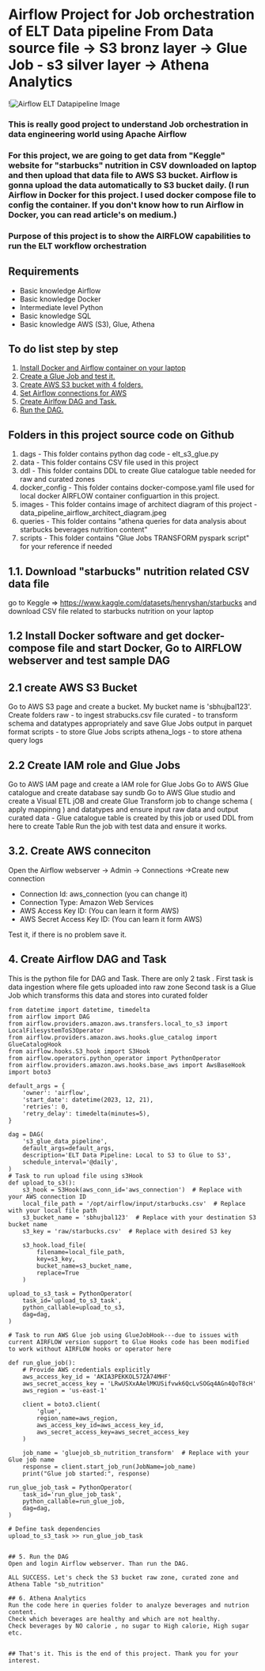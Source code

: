 # Airflow Project for Job orchestration of ELT Data pipeline From Data source file -> S3 bronz layer -> Glue Job - s3 silver layer -> Athena Analytics

!![Airflow ELT Datapipeline Image](images/data_pipeline_airflow_architect_diagram.jpeg)


###  This is really good project to understand Job orchestration in data engineering world using Apache Airflow
### For this project, we are going to  get data from "Keggle" website for "starbucks" nutrition in CSV downloaded on laptop and then upload that data file to AWS S3 bucket. Airflow is gonna upload the data automatically to S3 bucket daily. (I run Airflow in Docker for this project. I used docker compose file to config the container. If you don't know how to run Airflow in Docker, you can read article's on medium.)

### Purpose of this project is to show the AIRFLOW capabilities to run the ELT  workflow orchestration 


## Requirements
- Basic knowledge Airflow
- Basic knowledge Docker
- Intermediate level Python
- Basic knowledge SQL
- Basic knowledge AWS (S3), Glue, Athena

## To do list step by step
1. [Install Docker and Airflow container on your laptop](#)
2. [Create a Glue Job and test it.](#)
3. [Create AWS S3 bucket with 4 folders.](#)
4. [Set Airflow connections for AWS ](#)
5. [Create Airlfow DAG and Task.](#)
6. [Run the DAG.](#)

## Folders in this project source code on Github 
1. dags - This folder contains python dag code - elt_s3_glue.py
2. data - This folder contains CSV file used in this project
3. ddl   - This folder contains DDL to create Glue catalogue table needed for raw and curated zones
4. docker_config - This folder contains docker-compose.yaml file used for local docker AIRFLOW container configuartion in this project.
5. images - This folder contains image of architect diagram of this project - data_pipeline_airflow_architect_diagram.jpeg
6. queries - This folder contains "athena queries for data analysis about starbucks beverages nutrition content"
7. scripts - This folder contains "Glue Jobs TRANSFORM pyspark script" for your reference if needed 

## 1.1. Download "starbucks" nutrition related CSV data file
go to Keggle => https://www.kaggle.com/datasets/henryshan/starbucks
and download CSV file related to starbucks nutrition on your laptop



## 1.2 Install Docker software and get docker-compose file and start Docker, Go to AIRFLOW webserver and test sample DAG

## 2.1 create AWS S3 Bucket
Go to AWS S3 page and create a bucket. My bucket name is 'sbhujbal123'.
Create folders
     raw - to ingest strabucks.csv file
     curated - to transform schema and datatypes appropriately and save Glue Jobs output in parquet format
     scripts - to store Glue Jobs scripts
     athena_logs - to store athena query logs 

 ## 2.2 Create IAM role and Glue Jobs
 Go to AWS IAM page and create a IAM role for Glue Jobs
 Go to AWS Glue catalogue and create database say sundb
 Go to AWS Glue studio and create a Visual ETL jOB and create Glue Transform job to change schema ( apply mappinng ) and datatypes
 and ensure input raw data and output curated data - Glue catalogue table is created by this job or used DDL from here to create Table
 Run the job with test data and ensure it works.    



 ## 3.2. Create AWS  conneciton
 Open the Airflow webserver → Admin → Connections →Create new connection

- Connection Id: aws_connection (you can change it)
- Connection Type: Amazon Web Services
- AWS Access Key ID: (You can learn it form AWS)
- AWS Secret Access Key ID: (You can learn it form AWS)

Test it, if there is no problem save it.

## 4. Create Airflow DAG and Task
This is the python file for DAG and Task. There are only 2 task .
First task is data ingestion where file gets uploaded into raw zone 
Second task is a Glue Job which transforms this data and stores into curated folder
```
from datetime import datetime, timedelta
from airflow import DAG
from airflow.providers.amazon.aws.transfers.local_to_s3 import LocalFilesystemToS3Operator
from airflow.providers.amazon.aws.hooks.glue_catalog import GlueCatalogHook
from airflow.hooks.S3_hook import S3Hook
from airflow.operators.python_operator import PythonOperator
from airflow.providers.amazon.aws.hooks.base_aws import AwsBaseHook
import boto3

default_args = {
    'owner': 'airflow',
    'start_date': datetime(2023, 12, 21),
    'retries': 0,
    'retry_delay': timedelta(minutes=5),
}

dag = DAG(
    's3_glue_data_pipeline',
    default_args=default_args,
    description='ELT Data Pipeline: Local to S3 to Glue to S3',
    schedule_interval='@daily',
)
# Task to run upload file using s3Hook
def upload_to_s3():
    s3_hook = S3Hook(aws_conn_id='aws_connection')  # Replace with your AWS connection ID
    local_file_path = '/opt/airflow/input/starbucks.csv'  # Replace with your local file path
    s3_bucket_name = 'sbhujbal123'  # Replace with your destination S3 bucket name
    s3_key = 'raw/starbucks.csv'  # Replace with desired S3 key

    s3_hook.load_file(
        filename=local_file_path,
        key=s3_key,
        bucket_name=s3_bucket_name,
        replace=True
    )

upload_to_s3_task = PythonOperator(
    task_id='upload_to_s3_task',
    python_callable=upload_to_s3,
    dag=dag,
)

# Task to run AWS Glue job using GlueJobHook---due to issues with current AIRFLOW version support to Glue Hooks code has been modified to work without AIRFLOW hooks or operator here

def run_glue_job():
    # Provide AWS credentials explicitly
    aws_access_key_id = 'AKIA3PEKKOL57ZA74MHF'
    aws_secret_access_key = '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'
    aws_region = 'us-east-1'

    client = boto3.client(
        'glue',
        region_name=aws_region,
        aws_access_key_id=aws_access_key_id,
        aws_secret_access_key=aws_secret_access_key
    )

    job_name = 'gluejob_sb_nutrition_transform'  # Replace with your Glue job name
    response = client.start_job_run(JobName=job_name)
    print("Glue job started:", response)

run_glue_job_task = PythonOperator(
    task_id='run_glue_job_task',
    python_callable=run_glue_job,
    dag=dag,
)

# Define task dependencies
upload_to_s3_task >> run_glue_job_task


## 5. Run the DAG
Open and login Airflow webserver. Than run the DAG.

ALL SUCCESS. Let's check the S3 bucket raw zone, curated zone and Athena Table "sb_nutrition" 

## 6. Athena Analytics
Run the code here in queries folder to analyze beverages and nutrion content.
Check which beverages are healthy and which are not healthy.
Check beverages by NO calorie , no sugar to High calorie, High sugar etc.


## That's it. This is the end of this project. Thank you for your interest.










